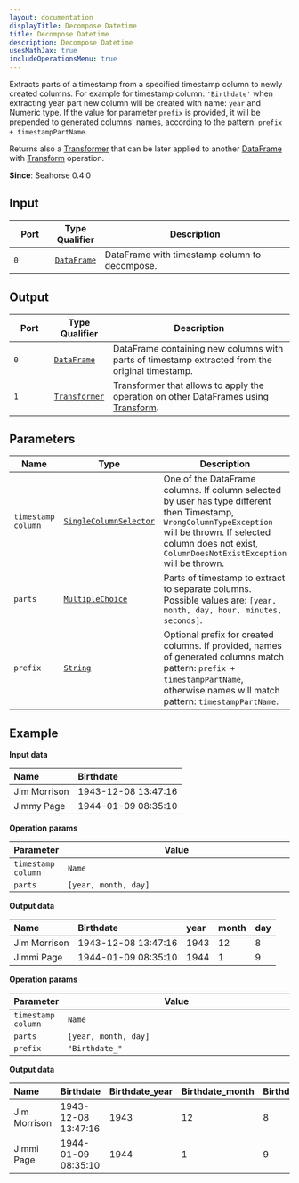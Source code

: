 ```yaml
---
layout: documentation
displayTitle: Decompose Datetime
title: Decompose Datetime
description: Decompose Datetime
usesMathJax: true
includeOperationsMenu: true
---
```


Extracts parts of a timestamp from a specified timestamp column to newly created columns.
For example for timestamp column: ``'Birthdate'`` when extracting year part new
column will be created with name: ``year`` and Numeric type.
If the value for parameter ``prefix`` is provided, it will be prepended to
generated columns' names, according to the pattern: ``prefix + timestampPartName``.

Returns also a [Transformer](../classes/transformer.html) that can be later applied
to another [DataFrame](../classes/dataframe.html) with [Transform](transform.html) operation.

**Since**: Seahorse 0.4.0

## Input

<table>
<thead>
<tr>
<th style="width:15%">Port</th>
<th style="width:15%">Type Qualifier</th>
<th style="width:70%">Description</th>
</tr>
</thead>
<tbody>
<tr>
<td><code>0</code></td>
<td><code><a href="../classes/dataframe.html">DataFrame</a></code></td>
<td>DataFrame with timestamp column to decompose.</td>
</tr>
</tbody>
</table>

## Output

<table>
<thead>
<tr>
<th style="width:15%">Port</th>
<th style="width:15%">Type Qualifier</th>
<th style="width:70%">Description</th>
</tr>
</thead>
<tbody>
<tr>
<td><code>0</code></td>
<td><code><a href="../classes/dataframe.html">DataFrame</a></code></td>
<td>DataFrame containing new columns with parts of timestamp extracted from the original
timestamp.</td>
</tr>
<tr>
<td><code>1</code></td><td>
<code><a href="../classes/transformer.html">Transformer</a></code></td>
<td>Transformer that allows to apply the operation on other DataFrames using
<a href="transform.html">Transform</a>.</td>
</tr>
</tbody>
</table>

## Parameters

<table class="table">
<thead>
<tr>
<th style="width:15%">Name</th>
<th style="width:15%">Type</th>
<th style="width:70%">Description</th>
</tr>
</thead>
<tbody>
<tr>
<td><code>timestamp column</code></td>
<td><code><a href="../parameter_types.html#single-column-selector">SingleColumnSelector</a></code></td>
<td>One of the DataFrame columns.
   If column selected by user has type different then Timestamp, <code>WrongColumnTypeException</code>
   will be thrown.
   If selected column does not exist, <code>ColumnDoesNotExistException</code> will be thrown.</td>
</tr>
<tr>
<td><code>parts</code></td>
<td><code><a href="../parameter_types.html#multiple-choice">MultipleChoice</a></code></td>
<td>Parts of timestamp to extract to separate columns.
   Possible values are: <code>[year, month, day, hour, minutes, seconds]</code>.</td>
</tr>
<tr>
<td><code>prefix</code></td>
<td><code><a href="../parameter_types.html#string">String</a></code></td>
<td>Optional prefix for created columns.
   If provided, names of generated columns match pattern: <code>prefix + timestampPartName</code>,
   otherwise names will match pattern: <code>timestampPartName</code>.</td>
</tr>
</tbody>
</table>

## Example

**Input data**

| Name         | Birthdate           |
|:-------------|:--------------------|
| Jim Morrison | 1943-12-08 13:47:16 |
| Jimmy Page   | 1944-01-09 08:35:10 |

**Operation params**

<table>
<thead>
<tr>
<th style="width:15%">Parameter</th>
<th style="width:85%">Value</th>
</tr>
</thead>
<tbody>
<tr>
<td><code>timestamp column</code></td>
<td><code>Name</code></td>
</tr>
<tr>
<td><code>parts</code></td>
<td><code>[year, month, day]</code></td>
</tr>
</tbody>
</table>

**Output data**

| Name         | Birthdate           | year | month | day |
|:-------------|:--------------------|:-----|:------|:----|
| Jim Morrison | 1943-12-08 13:47:16 | 1943 | 12    | 8   |
| Jimmi Page   | 1944-01-09 08:35:10 | 1944 | 1     | 9   |

**Operation params**

<table>
<thead>
<tr>
<th style="width:15%">Parameter</th>
<th style="width:85%">Value</th>
</tr>
</thead>
<tbody>
<tr>
<td><code>timestamp column</code></td>
<td><code>Name</code></td>
</tr>
<tr>
<td><code>parts</code></td>
<td><code>[year, month, day]</code></td>
</tr>
<tr>
<td><code>prefix</code></td>
<td><code>"Birthdate_"</code></td>
</tr>
</tbody>
</table>

**Output data**

| Name         | Birthdate           | Birthdate_year | Birthdate_month | Birthdate_day |
|:-------------|:--------------------|:---------------|:----------------|:--------------|
| Jim Morrison | 1943-12-08 13:47:16 | 1943           | 12              | 8             |
| Jimmi Page   | 1944-01-09 08:35:10 | 1944           | 1               | 9             |
